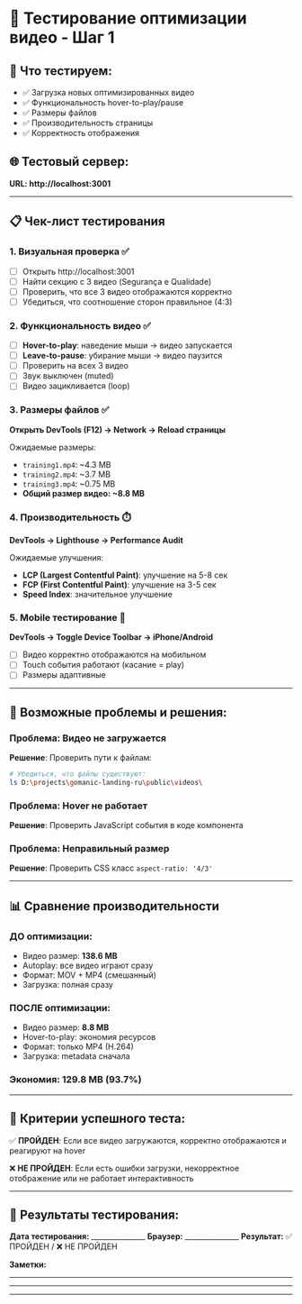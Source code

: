 # 🧪 Тестирование оптимизации видео - Шаг 1

## 🎯 Что тестируем:
- ✅ Загрузка новых оптимизированных видео
- ✅ Функциональность hover-to-play/pause
- ✅ Размеры файлов
- ✅ Производительность страницы
- ✅ Корректность отображения

## 🌐 Тестовый сервер:
**URL: http://localhost:3001**

---

## 📋 Чек-лист тестирования

### 1. **Визуальная проверка** ✅
- [ ] Открыть http://localhost:3001
- [ ] Найти секцию с 3 видео (Segurança e Qualidade)
- [ ] Проверить, что все 3 видео отображаются корректно
- [ ] Убедиться, что соотношение сторон правильное (4:3)

### 2. **Функциональность видео** ✅
- [ ] **Hover-to-play**: наведение мыши → видео запускается
- [ ] **Leave-to-pause**: убирание мыши → видео паузится  
- [ ] Проверить на всех 3 видео
- [ ] Звук выключен (muted)
- [ ] Видео зацикливается (loop)

### 3. **Размеры файлов** ✅
**Открыть DevTools (F12) → Network → Reload страницы**

Ожидаемые размеры:
- `training1.mp4`: ~4.3 MB
- `training2.mp4`: ~3.7 MB  
- `training3.mp4`: ~0.75 MB
- **Общий размер видео: ~8.8 MB**

### 4. **Производительность** ⏱️
**DevTools → Lighthouse → Performance Audit**

Ожидаемые улучшения:
- **LCP (Largest Contentful Paint)**: улучшение на 5-8 сек
- **FCP (First Contentful Paint)**: улучшение на 3-5 сек
- **Speed Index**: значительное улучшение

### 5. **Mobile тестирование** 📱
**DevTools → Toggle Device Toolbar → iPhone/Android**
- [ ] Видео корректно отображаются на мобильном
- [ ] Touch события работают (касание = play)
- [ ] Размеры адаптивные

---

## 🐛 Возможные проблемы и решения:

### Проблема: Видео не загружается
**Решение**: Проверить пути к файлам:
```bash
# Убедиться, что файлы существуют:
ls D:\projects\gomanic-landing-ru\public\videos\
```

### Проблема: Hover не работает
**Решение**: Проверить JavaScript события в коде компонента

### Проблема: Неправильный размер
**Решение**: Проверить CSS класс `aspect-ratio: '4/3'`

---

## 📊 Сравнение производительности

### **ДО оптимизации:**
- Видео размер: **138.6 MB**
- Autoplay: все видео играют сразу
- Формат: MOV + MP4 (смешанный)
- Загрузка: полная сразу

### **ПОСЛЕ оптимизации:**
- Видео размер: **8.8 MB** 
- Hover-to-play: экономия ресурсов
- Формат: только MP4 (H.264)
- Загрузка: metadata сначала

### **Экономия: 129.8 MB (93.7%)**

---

## 🎯 Критерии успешного теста:

✅ **ПРОЙДЕН**: Если все видео загружаются, корректно отображаются и реагируют на hover

❌ **НЕ ПРОЙДЕН**: Если есть ошибки загрузки, некорректное отображение или не работает интерактивность

---

## 📝 Результаты тестирования:

**Дата тестирования:** _______________
**Браузер:** _______________
**Результат:** ✅ ПРОЙДЕН / ❌ НЕ ПРОЙДЕН

**Заметки:**
_________________________________
_________________________________
_________________________________

